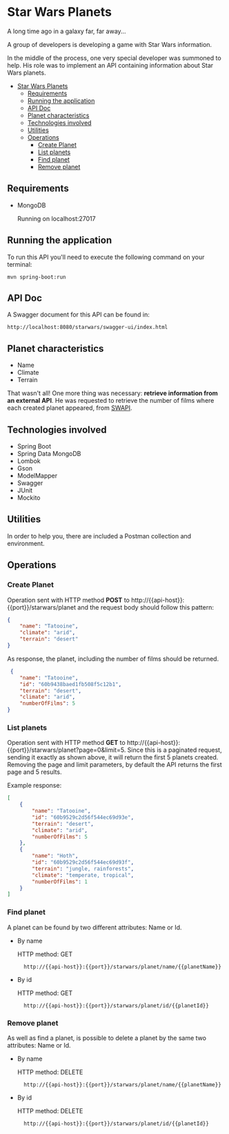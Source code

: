 # Star Wars Planets

A long time ago in a galaxy far, far away...

A group of developers is developing a game with Star Wars information.

In the middle of the process, one very special developer was summoned to help.
His role was to implement an API containing information about Star Wars planets.

- [Star Wars Planets](#star-wars-planets)
  - [Requirements](#requirements)
  - [Running the application](#running-the-application)
  - [API Doc](#api-doc)
  - [Planet characteristics](#planet-characteristics)
  - [Technologies involved](#technologies-involved)
  - [Utilities](#utilities)
  - [Operations](#operations)
    - [Create Planet](#create-planet)
    - [List planets](#list-planets)
    - [Find planet](#find-planet)
    - [Remove planet](#remove-planet)

## Requirements

- MongoDB

    Running on localhost:27017

## Running the application

To run this API you'll need to execute the following command on your terminal:

    mvn spring-boot:run

## API Doc

A Swagger document for this API can be found in:

    http://localhost:8080/starwars/swagger-ui/index.html

## Planet characteristics

- Name
- Climate
- Terrain

That wasn't all! One more thing was necessary: **retrieve information from an external API**. He was requested to retrieve the number of films where each created planet appeared, from [SWAPI](https://swapi.dev).

## Technologies involved

- Spring Boot
- Spring Data MongoDB
- Lombok
- Gson
- ModelMapper
- Swagger
- JUnit
- Mockito

## Utilities

In order to help you, there are included a Postman collection and environment.

## Operations

### Create Planet

Operation sent with HTTP method **POST** to http://{{api-host}}:{{port}}/starwars/planet and the request body should follow this pattern:

```json
{
    "name": "Tatooine",
    "climate": "arid",
    "terrain": "desert"
}
```

As response, the planet, including the number of films should be returned.

```json
 {
    "name": "Tatooine",
    "id": "60b9438baed1fb508f5c12b1",
    "terrain": "desert",
    "climate": "arid",
    "numberOfFilms": 5
}
```

### List planets

Operation sent with HTTP method **GET** to http://{{api-host}}:{{port}}/starwars/planet?page=0&limit=5. Since this is a paginated request, sending it exactly as shown above, it will return the first 5 planets created. Removing the page and limit parameters, by default the API returns the first page and 5 results.

Example response:

```json
[
    {
        "name": "Tatooine",
        "id": "60b9529c2d56f544ec69d93e",
        "terrain": "desert",
        "climate": "arid",
        "numberOfFilms": 5
    },
    {
        "name": "Hoth",
        "id": "60b9529c2d56f544ec69d93f",
        "terrain": "jungle, rainforests",
        "climate": "temperate, tropical",
        "numberOfFilms": 1
    }
]
```

### Find planet

A planet can be found by two different attributes: Name or Id.

- By name

    HTTP method: GET

        http://{{api-host}}:{{port}}/starwars/planet/name/{{planetName}}

- By id

    HTTP method: GET

        http://{{api-host}}:{{port}}/starwars/planet/id/{{planetId}}

### Remove planet

As well as find a planet, is possible to delete a planet by the same two attributes: Name or Id.

- By name

    HTTP method: DELETE

        http://{{api-host}}:{{port}}/starwars/planet/name/{{planetName}}

- By id

    HTTP method: DELETE

        http://{{api-host}}:{{port}}/starwars/planet/id/{{planetId}}
